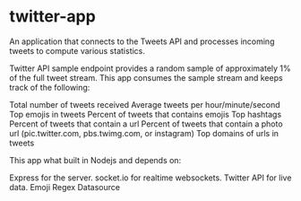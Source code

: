 # twitter-app
An application that connects to the Tweets API and processes incoming tweets to compute various statistics. 

Twitter API sample endpoint provides a random sample of approximately 1% of the full tweet stream. This app consumes the sample stream and keeps track of the following:

Total number of tweets received
Average tweets per hour/minute/second
Top emojis in tweets
Percent of tweets that contains emojis
Top hashtags
Percent of tweets that contain a url
Percent of tweets that contain a photo url (pic.twitter.com, pbs.twimg.com, or instagram)
Top domains of urls in tweets

This app what built in Nodejs and depends on:

Express for the server.
socket.io for realtime websockets.
Twitter API for live data.
Emoji Regex Datasource
